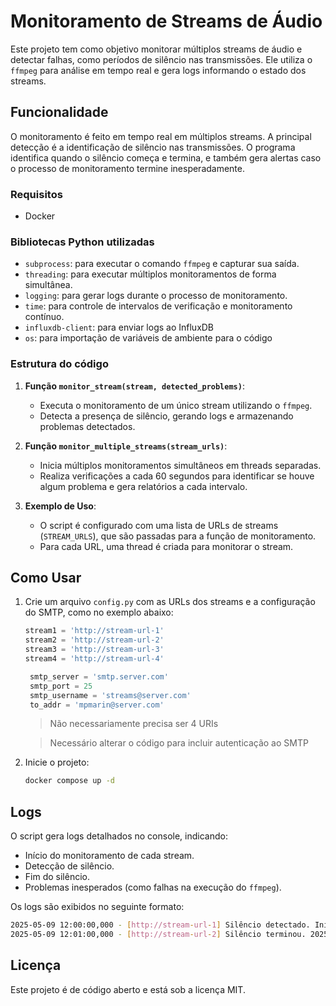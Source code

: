 # Monitoramento de Streams de Áudio

Este projeto tem como objetivo monitorar múltiplos streams de áudio e detectar falhas, como períodos de silêncio nas transmissões. Ele utiliza o `ffmpeg` para análise em tempo real e gera logs informando o estado dos streams.

## Funcionalidade

O monitoramento é feito em tempo real em múltiplos streams. A principal detecção é a identificação de silêncio nas transmissões. O programa identifica quando o silêncio começa e termina, e também gera alertas caso o processo de monitoramento termine inesperadamente.

### Requisitos

- Docker

### Bibliotecas Python utilizadas

- `subprocess`: para executar o comando `ffmpeg` e capturar sua saída.
- `threading`: para executar múltiplos monitoramentos de forma simultânea.
- `logging`: para gerar logs durante o processo de monitoramento.
- `time`: para controle de intervalos de verificação e monitoramento contínuo.
- `influxdb-client`: para enviar logs ao InfluxDB
- `os`: para importação de variáveis de ambiente para o código

### Estrutura do código

1. **Função `monitor_stream(stream, detected_problems)`**:
    - Executa o monitoramento de um único stream utilizando o `ffmpeg`.
    - Detecta a presença de silêncio, gerando logs e armazenando problemas detectados.

2. **Função `monitor_multiple_streams(stream_urls)`**:
    - Inicia múltiplos monitoramentos simultâneos em threads separadas.
    - Realiza verificações a cada 60 segundos para identificar se houve algum problema e gera relatórios a cada intervalo.

3. **Exemplo de Uso**:
   - O script é configurado com uma lista de URLs de streams (`STREAM_URLS`), que são passadas para a função de monitoramento.
   - Para cada URL, uma thread é criada para monitorar o stream.

## Como Usar

1. Crie um arquivo `config.py` com as URLs dos streams e a configuração do SMTP, como no exemplo abaixo:

   ```python
   stream1 = 'http://stream-url-1'
   stream2 = 'http://stream-url-2'
   stream3 = 'http://stream-url-3'
   stream4 = 'http://stream-url-4'

    smtp_server = 'smtp.server.com'
    smtp_port = 25
    smtp_username = 'streams@server.com'
    to_addr = 'mpmarin@server.com'
    ```
    >Não necessariamente precisa ser 4 URIs

    >Necessário alterar o código para incluir autenticação ao SMTP

2. Inicie o projeto:
    ```bash
    docker compose up -d
    ```


## Logs

O script gera logs detalhados no console, indicando:

-   Início do monitoramento de cada stream.
-   Detecção de silêncio.
-   Fim do silêncio.
-   Problemas inesperados (como falhas na execução do `ffmpeg`).

Os logs são exibidos no seguinte formato:

```bash
2025-05-09 12:00:00,000 - [http://stream-url-1] Silêncio detectado. Início: 2025-05-09 12:00:00
2025-05-09 12:01:00,000 - [http://stream-url-2] Silêncio terminou. 2025-05-09 12:01:00
```


Licença
-------

Este projeto é de código aberto e está sob a licença MIT.